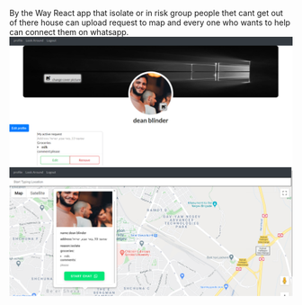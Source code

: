 By the Way
React app that isolate or in risk group people thet cant get out of there house can upload request to map and every one who wants to help can connect them on whatsapp. 
![](screenshots/by_the_way.PNG)
![](screenshots/by_the_way2.PNG)
